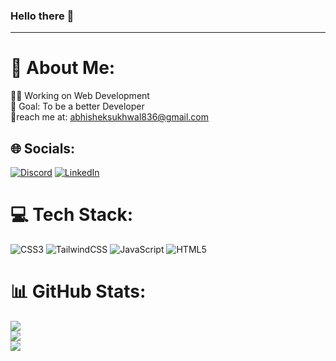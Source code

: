 ### Hello there 👋

<hr>

# 💫 About Me:
👩‍💻 Working on Web Development<br>
🎯 Goal: To be a better Developer<br>
📩reach me at: abhisheksukhwal836@gmail.com<br>



## 🌐 Socials:
[![Discord](https://img.shields.io/badge/Discord-%237289DA.svg?logo=discord&logoColor=white)](https://discord.gg/#8705) [![LinkedIn](https://img.shields.io/badge/LinkedIn-%230077B5.svg?logo=linkedin&logoColor=white)](https://linkedin.com/in/https://www.linkedin.com/in/abhishek-sukhwal/) 

# 💻 Tech Stack:
![CSS3](https://img.shields.io/badge/css3-%231572B6.svg?style=plastic&logo=css3&logoColor=white) ![TailwindCSS](https://img.shields.io/badge/tailwindcss-%2338B2AC.svg?style=plastic&logo=tailwind-css&logoColor=white) ![JavaScript](https://img.shields.io/badge/javascript-%23323330.svg?style=plastic&logo=javascript&logoColor=%23F7DF1E) ![HTML5](https://img.shields.io/badge/html5-%23E34F26.svg?style=plastic&logo=html5&logoColor=white)
# 📊 GitHub Stats:
![](https://github-readme-stats.vercel.app/api?username=abhisheksukhwal04&theme=dark&hide_border=false&include_all_commits=false&count_private=false)<br/>
![](https://github-readme-streak-stats.herokuapp.com/?user=abhisheksukhwal04&theme=dark&hide_border=false)<br/>
![](https://github-readme-stats.vercel.app/api/top-langs/?username=abhisheksukhwal04&theme=dark&hide_border=false&include_all_commits=false&count_private=false&layout=compact)


